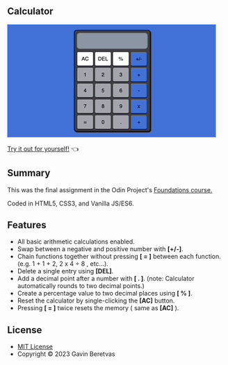 ## Calculator


![Calculator Gif](calculator_gif.gif)

[Try it out for yourself!](https://gavinberetvas.github.io/calculator/)   :point_left:

## Summary 


This was the final assignment in the Odin Project's [Foundations course.](https://www.theodinproject.com/lessons/foundations-calculator)

Coded in HTML5, CSS3, and Vanilla JS/ES6. 

## Features


* All basic arithmetic calculations enabled.
* Swap between a negative and positive number with **[+/-]**.
* Chain functions together without pressing 
**[ = ]** between each function. (e.g. 1 + 1 + 2, 2 x 4 ÷ 8 , etc...).
* Delete a single entry using **[DEL]**.
* Add a decimal point after a number with  **[ . ]**.
(note: Calculator automatically rounds to two decimal points.)
* Create a percentage value to two decimal places using **[ % ]**.
* Reset the calculator by single-clicking the **[AC]** button. 
* Pressing **[ = ]** twice resets the memory ( same as **[AC]** ).

## License

* [MIT License](https://opensource.org/license/mit/)
* Copyright © 2023 Gavin Beretvas

